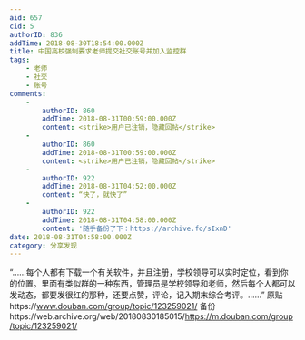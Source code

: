 ```yaml
---
aid: 657
cid: 5
authorID: 836
addTime: 2018-08-30T18:54:00.000Z
title: 中国高校强制要求老师提交社交账号并加入监控群
tags:
    - 老师
    - 社交
    - 账号
comments:
    -
        authorID: 860
        addTime: 2018-08-31T00:59:00.000Z
        content: <strike>用户已注销，隐藏回帖</strike>
    -
        authorID: 860
        addTime: 2018-08-31T00:59:00.000Z
        content: <strike>用户已注销，隐藏回帖</strike>
    -
        authorID: 922
        addTime: 2018-08-31T04:52:00.000Z
        content: “快了，就快了”
    -
        authorID: 922
        addTime: 2018-08-31T04:58:00.000Z
        content: '随手备份了下：https://archive.fo/sIxnD'
date: 2018-08-31T04:58:00.000Z
category: 分享发现
---
```


“……每个人都有下载一个有关软件，并且注册，学校领导可以实时定位，看到你的位置。里面有类似群的一种东西，管理员是学校领导和老师，然后每个人都可以发动态，都要发很红的那种，还要点赞，评论，记入期末综合考评。……” 原贴https://www.douban.com/group/topic/123259021/ 备份https://web.archive.org/web/20180830185015/https://m.douban.com/group/topic/123259021/
